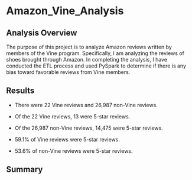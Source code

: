 # Amazon_Vine_Analysis

## Analysis Overview
The purpose of this project is to analyze Amazon reviews written by members of the Vine program. Specifically, I am analyzing the reviews of shoes brought through Amazon. In completing the analysis, I have conducted the ETL process and used PySpark to determine if there is any bias toward favorable reviews from Vine members.

## Results
- There were 22 Vine reviews and 26,987 non-Vine reviews.


- Of the 22 Vine reviews, 13 were 5-star reviews.


- Of the 26,987 non-Vine reviews, 14,475 were 5-star reviews.


- 59.1% of Vine reviews were 5-star reviews.


- 53.6% of non-Vine reviews were 5-star reviews.


## Summary
